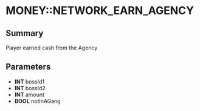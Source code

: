 # MONEY::NETWORK_EARN_AGENCY

## Summary
Player earned cash from the Agency

## Parameters
* **INT** bossId1
* **INT** bossId2
* **INT** amount
* **BOOL** notInAGang